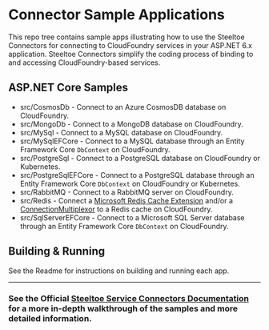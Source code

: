 # Connector Sample Applications

This repo tree contains sample apps illustrating how to use the Steeltoe Connectors for connecting to CloudFoundry services in your ASP.NET 6.x application.
Steeltoe Connectors simplify the coding process of binding to and accessing CloudFoundry-based services.

## ASP.NET Core Samples

* src/CosmosDb - Connect to an Azure CosmosDB database on CloudFoundry.
* src/MongoDb - Connect to a MongoDB database on CloudFoundry.
* src/MySql - Connect to a MySQL database on CloudFoundry.
* src/MySqlEFCore - Connect to a MySQL database through an Entity Framework Core `DbContext` on CloudFoundry.
* src/PostgreSql - Connect to a PostgreSQL database on CloudFoundry or Kubernetes.
* src/PostgreSqlEFCore - Connect to a PostgreSQL database through an Entity Framework Core `DbContext` on CloudFoundry or Kubernetes.
* src/RabbitMQ - Connect to a RabbitMQ server on CloudFoundry.
* src/Redis - Connect a [Microsoft Redis Cache Extension](https://github.com/aspnet/Caching/tree/dev/src/Microsoft.Extensions.Caching.Redis) and/or a [ConnectionMultiplexor](https://github.com/StackExchange/StackExchange.Redis) to a Redis cache on CloudFoundry.
* src/SqlServerEFCore - Connect to a Microsoft SQL Server database through an Entity Framework Core `DbContext` on CloudFoundry.

## Building & Running

See the Readme for instructions on building and running each app.

---

### See the Official [Steeltoe Service Connectors Documentation](https://docs.steeltoe.io/api/v3/connectors/) for a more in-depth walkthrough of the samples and more detailed information.
